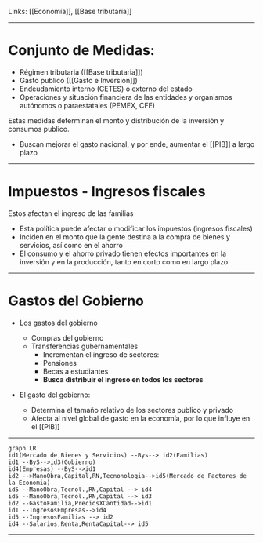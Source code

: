 Links: [[Economía]], [[Base tributaria]]
___

# Conjunto de Medidas:
- Régimen tributaria ([[Base tributaria]])
- Gasto publico ([[Gasto e Inversion]])
- Endeudamiento interno (CETES) o externo del estado
- Operaciones y situación financiera de las entidades y organismos autónomos o paraestatales (PEMEX, CFE)

Estas medidas determinan el monto y distribución de la inversión y consumos publico.
- Buscan mejorar el gasto nacional, y por ende, aumentar el [[PIB]] a largo plazo

___
# Impuestos - Ingresos fiscales
Estos afectan el ingreso de las familias
- Esta política puede afectar o modificar los impuestos (ingresos fiscales)
- Inciden en el monto que la gente destina a la compra de bienes y servicios, así como en el ahorro
- El consumo y el ahorro privado tienen efectos importantes en la inversión y en la producción, tanto en corto como en largo plazo

____
# Gastos del Gobierno
- Los gastos del gobierno
	- Compras del gobierno
	- Transferencias gubernamentales
		- Incrementan el ingreso de sectores:
		- Pensiones
		- Becas a estudiantes
		- **Busca distribuir el ingreso en todos los sectores**

- El gasto del gobierno:
	- Determina el tamaño relativo de los sectores publico y privado
	- Afecta al nivel global de gasto en la economía, por lo que influye en el [[PIB]]







___

```mermaid
graph LR
id1(Mercado de Bienes y Servicios) --Bys--> id2(Familias) 
id1 --ByS-->id3(Gobierno)
id4(Empresas) --ByS-->id1
id2 -->ManoObra,Capital,RN,Tecnonologia-->id5(Mercado de Factores de la Economia)
id5 --ManoObra,Tecnol.,RN,Capital --> id4
id5 --ManoObra,Tecnol.,RN,Capital --> id3
id2 --GastoFamilia,PreciosXCantidad-->id1
id1 --IngresosEmpresas-->id4
id5 --IngresosFamilias --> id2
id4 --Salarios,Renta,RentaCapital--> id5

```
___
